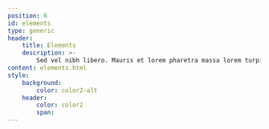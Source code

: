 ```yaml
---
position: 6
id: elements
type: generic
header:
    title: Elements
    description: >-
        Sed vel nibh libero. Mauris et lorem pharetra massa lorem turpis congue pulvinar. Vivamus sed feugiat finibus. Duis amet bibendum amet sed. Duis mauris ex, dapibus sed ligula tempus volutpat magna etiam.
content: elements.html
style:
    background:
        color: color2-alt
    header:
        color: color2
        span:
---
```

